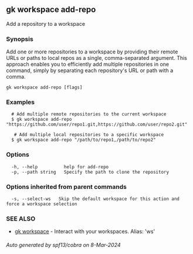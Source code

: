 ## gk workspace add-repo

Add a repository to a workspace

### Synopsis

Add one or more repositories to a workspace by providing their remote URLs or paths to local repos as a single, comma-separated argument. This approach enables you to efficiently add multiple repositories in one command, simply by separating each repository's URL or path with a comma.

```
gk workspace add-repo [flags]
```

### Examples

```
  # Add multiple remote repositories to the current workspace
  $ gk workspace add-repo "https://github.com/user/repo1.git,https://github.com/user/repo2.git"

   # Add multiple local repositories to a specific workspace
  $ gk workspace add-repo "/path/to/repo1,/path/to/repo2"
```

### Options

```
  -h, --help          help for add-repo
  -p, --path string   Specify the path to clone the repository
```

### Options inherited from parent commands

```
  -s, --select-ws   Skip the default workspace for this action and force a workspace selection
```

### SEE ALSO

* [gk workspace](gk_workspace.md)	 - Interact with your workspaces. Alias: 'ws'

###### Auto generated by spf13/cobra on 8-Mar-2024
